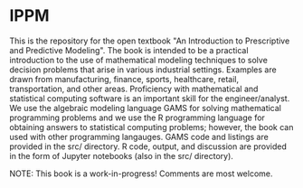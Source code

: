 # IPPM

This is the repository for the open textbook "An Introduction to Prescriptive and Predictive Modeling". The book is intended to be a practical introduction to the use of mathematical modeling techniques to solve decision problems that arise in various industrial settings. Examples are drawn from manufacturing, finance, sports, healthcare, retail, transportation, and other areas. Proficiency with mathematical and statistical computing software is an important skill for the engineer/analyst. We use the algebraic modeling language GAMS for solving mathematical programming problems and we use the R programming language for obtaining answers to statistical computing problems; however, the book can used with other programming langauges. GAMS code and listings are provided in the src/ directory. R code, output, and discussion are provided in the form of Jupyter notebooks (also in the src/ directory).

NOTE: This book is a work-in-progress! Comments are most welcome.

